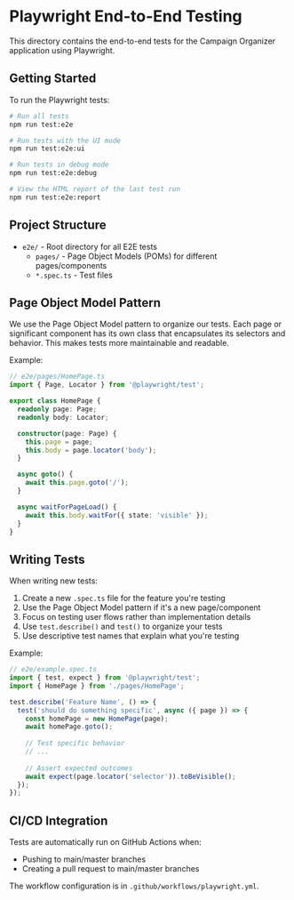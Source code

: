 # Playwright End-to-End Testing

This directory contains the end-to-end tests for the Campaign Organizer application using Playwright.

## Getting Started

To run the Playwright tests:

```bash
# Run all tests
npm run test:e2e

# Run tests with the UI mode
npm run test:e2e:ui

# Run tests in debug mode
npm run test:e2e:debug

# View the HTML report of the last test run
npm run test:e2e:report
```

## Project Structure

- `e2e/` - Root directory for all E2E tests
  - `pages/` - Page Object Models (POMs) for different pages/components
  - `*.spec.ts` - Test files

## Page Object Model Pattern

We use the Page Object Model pattern to organize our tests. Each page or significant component has its own class that encapsulates its selectors and behavior. This makes tests more maintainable and readable.

Example:
```typescript
// e2e/pages/HomePage.ts
import { Page, Locator } from '@playwright/test';

export class HomePage {
  readonly page: Page;
  readonly body: Locator;

  constructor(page: Page) {
    this.page = page;
    this.body = page.locator('body');
  }

  async goto() {
    await this.page.goto('/');
  }

  async waitForPageLoad() {
    await this.body.waitFor({ state: 'visible' });
  }
}
```

## Writing Tests

When writing new tests:

1. Create a new `.spec.ts` file for the feature you're testing
2. Use the Page Object Model pattern if it's a new page/component
3. Focus on testing user flows rather than implementation details
4. Use `test.describe()` and `test()` to organize your tests
5. Use descriptive test names that explain what you're testing

Example:
```typescript
// e2e/example.spec.ts
import { test, expect } from '@playwright/test';
import { HomePage } from './pages/HomePage';

test.describe('Feature Name', () => {
  test('should do something specific', async ({ page }) => {
    const homePage = new HomePage(page);
    await homePage.goto();
    
    // Test specific behavior
    // ...
    
    // Assert expected outcomes
    await expect(page.locator('selector')).toBeVisible();
  });
});
```

## CI/CD Integration

Tests are automatically run on GitHub Actions when:
- Pushing to main/master branches
- Creating a pull request to main/master branches

The workflow configuration is in `.github/workflows/playwright.yml`. 